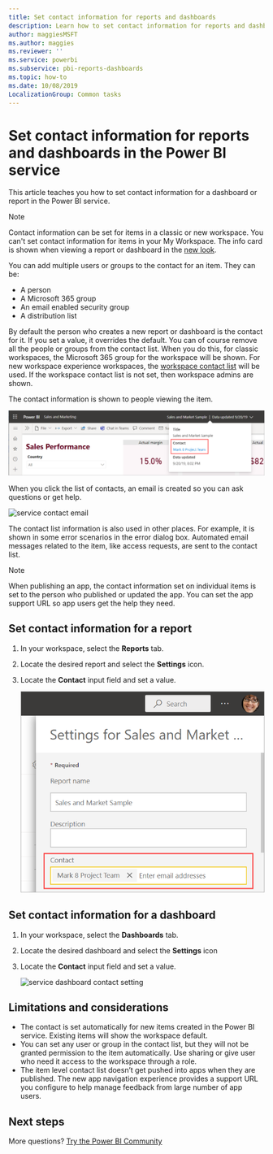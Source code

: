 ```yaml
---
title: Set contact information for reports and dashboards
description: Learn how to set contact information for reports and dashboards.
author: maggiesMSFT
ms.author: maggies
ms.reviewer: ''
ms.service: powerbi
ms.subservice: pbi-reports-dashboards
ms.topic: how-to
ms.date: 10/08/2019
LocalizationGroup: Common tasks
---
```

# Set contact information for reports and dashboards in the Power BI service
This article teaches you how to set contact information for a dashboard or report in the Power BI service.

> [!NOTE]
> Contact information can be set for items in a classic or new workspace. You can't set contact information for items in your My Workspace. The info card is shown when viewing a report or dashboard in the [new look](../consumer/service-new-look.md).

You can add multiple users or groups to the contact for an item. They can be:
* A person
* A Microsoft 365 group
* An email enabled security group
* A distribution list

By default the person who creates a new report or dashboard is the contact for it. If you set a value, it overrides the default. You can of course remove all the people or groups from the contact list. When you do this, for classic workspaces, the Microsoft 365 group for the workspace will be shown. For new workspace experience workspaces, the [workspace contact list](../collaborate-share/service-create-the-new-workspaces.md#create-a-contact-list) will be used. If the workspace contact list is not set, then workspace admins are shown.

The contact information is shown to people viewing the item. 

 ![service report contact](media/service-item-contact/service-report-contact.png)

When you click the list of contacts, an email is created so you can ask questions or get help. 

 ![service contact email](media/service-item-contact/service-contact-email.png)
 
The contact list information is also used in other places. For example, it is shown in some error scenarios in the error dialog box. Automated email messages related to the item, like access requests, are sent to the contact list. 

> [!NOTE]
> When publishing an app, the contact information set on individual items is set to the person who published or updated the app. You can set the app support URL so app users get the help they need.

## Set contact information for a report
1. In your workspace, select the **Reports** tab.
2. Locate the desired report and select the **Settings** icon.
3. Locate the **Contact** input field and set a value.

     ![service report contact setting](media/service-item-contact/service-report-contact-setting.png)

## Set contact information for a dashboard
1. In your workspace, select the **Dashboards** tab.
2. Locate the desired dashboard and select the **Settings** icon
3. Locate the **Contact** input field and set a value.

     ![service dashboard contact setting](media/service-item-contact/service-dashboard-contact-setting.png)

## Limitations and considerations
* The contact is set automatically for new items created in the Power BI service. Existing items will show the workspace default.
* You can set any user or group in the contact list, but they will not be granted permission to the item automatically. Use sharing or give user who need it access to the workspace through a role. 
* The item level contact list doesn’t get pushed into apps when they are published. The new app navigation experience provides a support URL you configure to help manage feedback from large number of app users.


## Next steps

More questions? [Try the Power BI Community](https://community.powerbi.com/)
